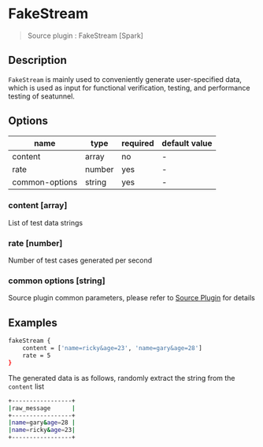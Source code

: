 # FakeStream

> Source plugin : FakeStream [Spark]

## Description

`FakeStream` is mainly used to conveniently generate user-specified data, which is used as input for functional verification, testing, and performance testing of seatunnel.

## Options

| name           | type   | required | default value |
| -------------- | ------ | -------- | ------------- |
| content        | array  | no       | -             |
| rate           | number | yes      | -             |
| common-options | string | yes      | -             |

### content [array]

List of test data strings

### rate [number]

Number of test cases generated per second

### common options [string]

Source plugin common parameters, please refer to [Source Plugin](./source-plugin.md) for details

## Examples

```bash
fakeStream {
    content = ['name=ricky&age=23', 'name=gary&age=28']
    rate = 5
}
```

The generated data is as follows, randomly extract the string from the `content` list

```bash
+-----------------+
|raw_message      |
+-----------------+
|name=gary&age=28 |
|name=ricky&age=23|
+-----------------+
```
